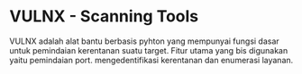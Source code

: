 # VULNX - Scanning Tools

VULNX adalah alat bantu berbasis pyhton yang mempunyai fungsi dasar untuk pemindaian kerentanan suatu target. Fitur utama yang bis digunakan yaitu pemindaian port. mengedentifikasi kerentanan dan enumerasi layanan.
